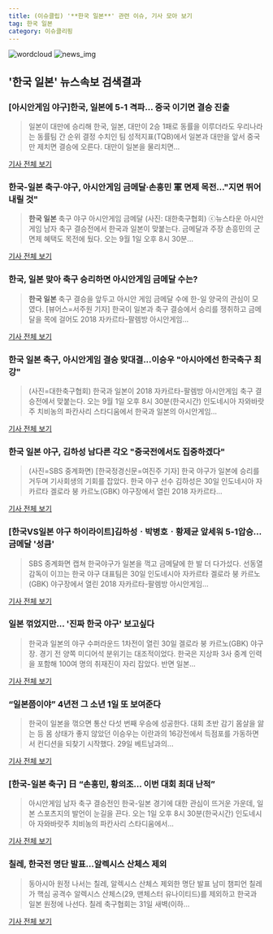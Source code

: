 ```yaml
---
title: (이슈클립) '**한국 일본**' 관련 이슈, 기사 모아 보기
tag: 한국 일본
category: 이슈클리핑
---
```

![wordcloud](https://s3.ap-northeast-2.amazonaws.com/lyrics101-wordcloud/2018-08-31-1535658180.png)
![news_img](https://user-images.githubusercontent.com/42597476/44507050-1206f400-a6e4-11e8-8d98-7ffbfebb353f.png)
## **'**한국 일본**'** 뉴스속보 검색결과
### [아시안게임 야구]한국, 일본에 5-1 격파… 중국 이기면 결승 진출

>일본이 대만에 승리해 한국, 일본, 대만이 2승 1패로 동률을 이루더라도 우리나라는 동률팀 간 순위 결정 수치인 팀 성적지표(TQB)에서 일본과 대만을 앞서 중국만 제치면 결승에 오른다. 대만이 일본을 물리치면...

<a href="http://www.kyeongin.com/main/view.php?key=20180830010010196" target="_blank">기사 전체 보기</a>

### 한국-일본 축구·야구, 아시안게임 금메달·손흥민 軍 면제 목전…"지면 뛰어내릴 것"

>**한국 일본** 축구 야구 아시안게임 금메달 (사진: 대한축구협회) ⓒ뉴스타운 아시안게임 남자 축구 결승전에서 한국과 일본이 맞붙는다. 금메달과 주장 손흥민의 군 면제 혜택도 목전에 뒀다. 오는 9월 1일 오후 8시 30분...

<a href="http://www.newstown.co.kr/news/articleView.html?idxno=338687" target="_blank">기사 전체 보기</a>

### 한국, 일본 맞아 축구 승리하면 아시안게임 금메달 수는?

>**한국 일본** 축구 결승을 앞두고 아시안 게임 금메달 수에 한-일 양국의 관심이 모였다. [뷰어스=서주원 기자] 한국이 일본과 축구 결승에서 승리를 쟁취하고 금메달을 목에 걸어도 2018 자카르타-팔렘방 아시안게임...

<a href="http://viewers.heraldcorp.com/news/articleView.html?idxno=18976" target="_blank">기사 전체 보기</a>

### **한국 일본** 축구, 아시안게임 결승 맞대결...이승우 "아시아에선 한국축구 최강"

>(사진=대한축구협회) 한국과 일본이 2018 자카르타-팔렘방 아시안게임 축구 결승전에서 맞붙는다. 오는 9월 1일 오후 8시 30분(한국시간) 인도네시아 자와바랏주 치비농의 파칸사리 스타디움에서 한국과 일본의 아시안게임...

<a href="http://www.anewsa.com/detail.php?number=1364009&thread=06r02" target="_blank">기사 전체 보기</a>

### **한국 일본** 야구, 김하성 남다른 각오 "중국전에서도 집중하겠다"

>(사진=SBS 중계화면) [한국정경신문=여진주 기자] 한국 야구가 일본에 승리를 거두며 기사회생의 기회를 잡았다. 한국 야구 선수 김하성은 30일 인도네시아 자카르타 겔로라 붕 카르노(GBK) 야구장에서 열린 2018 자카르타...

<a href="http://kpenews.com/Board.aspx?BoardNo=18343" target="_blank">기사 전체 보기</a>

### [한국VS일본 야구 하이라이트]김하성ㆍ박병호ㆍ황제균 앞세워 5-1압승...금메달 '성큼'

>SBS 중계화면 캡쳐 한국야구가 일본을 꺽고 금메달에 한 발 더 다가섰다. 선동열 감독이 이끄는 한국 야구 대표팀은 30일 인도네시아 자카르타 겔로라 붕 카르노(GBK) 야구장에서 열린 2018 자카르타-팔렘방 아시안게임...

<a href="http://www.gyotongn.com/news/articleView.html?idxno=197859" target="_blank">기사 전체 보기</a>

### 일본 꺾었지만… '진짜 한국 야구' 보고싶다

>한국과 일본의 야구 수퍼라운드 1차전이 열린 30일 겔로라 붕 카르노(GBK) 야구장. 경기 전 양쪽 미디어석 분위기는 대조적이었다. 한국은 지상파 3사 중계 인력을 포함해 100여 명의 취재진이 자리 잡았다. 반면 일본...

<a href="http://news.chosun.com/site/data/html_dir/2018/08/31/2018083100153.html?utm_source=naver&utm_medium=original&utm_campaign=news" target="_blank">기사 전체 보기</a>

### “일본쯤이야” 4년전 그 소년 1일 또 보여준다

>한국이 일본을 꺾으면 통산 다섯 번째 우승에 성공한다. 대회 초반 감기 몸살을 앓는 등 몸 상태가 좋지 않았던 이승우는 이란과의 16강전에서 득점포를 가동하면서 컨디션을 되찾기 시작했다. 29일 베트남과의...

<a href="http://news.donga.com/3/all/20180831/91762542/1" target="_blank">기사 전체 보기</a>

### [한국-일본 축구] 日 “손흥민, 황의조... 이번 대회 최대 난적”

>아시안게임 남자 축구 결승전인 한국-일본 경기에 대한 관심이 뜨거운 가운데, 일본 스포츠지의 발언이 눈길을 끈다. 오는 1일 오후 8시 30분(한국시간) 인도네시아 자와바랏주 치비농의 파칸사리 스타디움에서...

<a href="http://www.kookje.co.kr/news2011/asp/newsbody.asp?code=0600&key=20180831.99099014513" target="_blank">기사 전체 보기</a>

### 칠레, 한국전 명단 발표…알렉시스 산체스 제외

>동아시아 원정 나서는 칠레, 알렉시스 산체스 제외한 명단 발표 남미 챔피언 칠레가 핵심 공격수 알렉시스 산체스(29, 맨체스터 유나이티드)를 제외하고 한국과 일본 원정에 나선다. 칠레 축구협회는 31일 새벽(이하...

<a href="http://www.goal.com/kr/%EB%89%B4%EC%8A%A4/a/1tnf7u8j5jkqa10cz700ztj4ae" target="_blank">기사 전체 보기</a>



